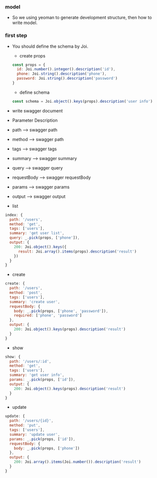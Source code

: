 ### model

* So we using yeoman to generate development structure, then how to write model.

### first step

* You should define the schema by Joi.

  * create props
  
  ```javascript
  const props = {
    id: Joi.number().integer().description('id'),
    phone: Joi.string().description('phone'),
    password: Joi.string().description('password')
  }
  ```
  
  * define schema
  ```javascript
  const schema = Joi.object().keys(props).description('user info')
  ```
  
* write swagger document

 * Parameter Description
 
  * path --> swagger path
  * method --> swagger path
  * tags --> swagger tags
  * summary --> swagger summary
  * query --> swagger query
  * requestBody --> swagger requestBody
  * params --> swagger params
  * output --> swagger output

 * list
 
 ```javascript
 index: {
   path: '/users',
   method: 'get',
   tags: ['users'],
   summary: 'get user list',
   query: _.pick(props, ['phone']),
   output: {
     200: Joi.object().keys({
       result: Joi.array().items(props).description('result')
     })
   }
 }
 ```
 
 * create
 
 ```javascript
 create: {
   path: '/users',
   method: 'post',
   tags: ['users'],
   summary: 'create user',
   requestBody: {
     body: _.pick(props, ['phone', 'password']),
     required: ['phone', 'password']
   },
   output: {
     200: Joi.object().keys(props).description('result')
   }
 }
 ```
 
 * show
 
 ```javascript
 show: {
   path: '/users/:id',
   method: 'get',
   tags: ['users'],
   summary: 'get user info',
   params: _.pick(props, ['id']),
   output: {
     200: Joi.object().keys(props).description('result')
   }
 }
 ```
 
 * update
 
 ```javascript
 update: {
   path: '/users/{id}',
   method: 'put',
   tags: ['users'],
   summary: 'update user',
   params: _.pick(props, ['id']),
   requestBody: {
     body: _.pick(props, ['phone'])
   },
   output: {
     200: Joi.array().items(Joi.number()).description('result')
   }
 }
 ```
